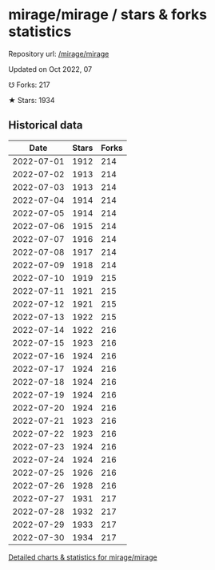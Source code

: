 # mirage/mirage / stars & forks statistics

Repository url: [/mirage/mirage](https://github.com/mirage/mirage)

Updated on Oct 2022, 07

☋ Forks: 217

★ Stars: 1934

## Historical data
| Date | Stars | Forks |
|------|-------|-------|
| 2022-07-01 | 1912 | 214 | 
| 2022-07-02 | 1913 | 214 | 
| 2022-07-03 | 1913 | 214 | 
| 2022-07-04 | 1914 | 214 | 
| 2022-07-05 | 1914 | 214 | 
| 2022-07-06 | 1915 | 214 | 
| 2022-07-07 | 1916 | 214 | 
| 2022-07-08 | 1917 | 214 | 
| 2022-07-09 | 1918 | 214 | 
| 2022-07-10 | 1919 | 215 | 
| 2022-07-11 | 1921 | 215 | 
| 2022-07-12 | 1921 | 215 | 
| 2022-07-13 | 1922 | 215 | 
| 2022-07-14 | 1922 | 216 | 
| 2022-07-15 | 1923 | 216 | 
| 2022-07-16 | 1924 | 216 | 
| 2022-07-17 | 1924 | 216 | 
| 2022-07-18 | 1924 | 216 | 
| 2022-07-19 | 1924 | 216 | 
| 2022-07-20 | 1924 | 216 | 
| 2022-07-21 | 1923 | 216 | 
| 2022-07-22 | 1923 | 216 | 
| 2022-07-23 | 1924 | 216 | 
| 2022-07-24 | 1924 | 216 | 
| 2022-07-25 | 1926 | 216 | 
| 2022-07-26 | 1928 | 216 | 
| 2022-07-27 | 1931 | 217 | 
| 2022-07-28 | 1932 | 217 | 
| 2022-07-29 | 1933 | 217 | 
| 2022-07-30 | 1934 | 217 | 


[Detailed charts & statistics for mirage/mirage](https://reviewgithub.com/rep/mirage/mirage)
